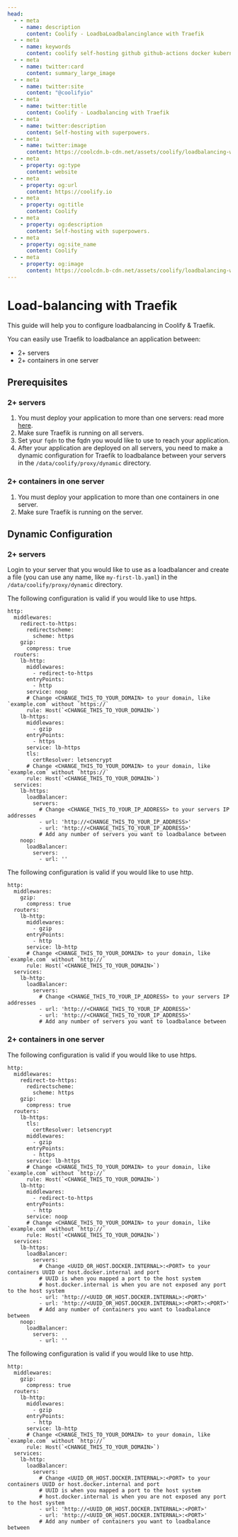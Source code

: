 ```yaml
---
head:
  - - meta
    - name: description
      content: Coolify - LoadbaLoadbalancinglance with Traefik
  - - meta
    - name: keywords
      content: coolify self-hosting github github-actions docker kubernetes vercel netlify heroku render digitalocean aws gcp azure basic auth traefik loadbalance loadbalancing
  - - meta
    - name: twitter:card
      content: summary_large_image
  - - meta
    - name: twitter:site
      content: "@coolifyio"
  - - meta
    - name: twitter:title
      content: Coolify - Loadbalancing with Traefik
  - - meta
    - name: twitter:description
      content: Self-hosting with superpowers.
  - - meta
    - name: twitter:image
      content: https://coolcdn.b-cdn.net/assets/coolify/loadbalancing-with-traefik-og-image.png
  - - meta
    - property: og:type
      content: website
  - - meta
    - property: og:url
      content: https://coolify.io
  - - meta
    - property: og:title
      content: Coolify
  - - meta
    - property: og:description
      content: Self-hosting with superpowers.
  - - meta
    - property: og:site_name
      content: Coolify
  - - meta
    - property: og:image
      content: https://coolcdn.b-cdn.net/assets/coolify/loadbalancing-with-traefik-og-image.png
---
```


# Load-balancing with Traefik

This guide will help you to configure loadbalancing in Coolify & Traefik.

You can easily use Traefik to loadbalance an application between:
- 2+ servers
- 2+ containers in one server

## Prerequisites 
### 2+ servers
1. You must deploy your application to more than one servers: read more [here](../server/multiple-servers.md).
2. Make sure Traefik is running on all servers.
3. Set your `fqdn` to the fqdn you would like to use to reach your application.
4. After your application are deployed on all servers, you need to make a dynamic configuration for Traefik to loadbalance between your servers in the `/data/coolify/proxy/dynamic` directory.

### 2+ containers in one server

1. You must deploy your application to more than one containers in one server.
2. Make sure Traefik is running on the server.
   
## Dynamic Configuration
### 2+ servers
Login to your server that you would like to use as a loadbalancer and create a file (you can use any name, like `my-first-lb.yaml`) in the `/data/coolify/proxy/dynamic` directory.

The following configuration is valid if you would like to use https.

```yaml{16,26,32,33}
http:
  middlewares:
    redirect-to-https:
      redirectscheme:
        scheme: https
    gzip:
      compress: true
  routers:
    lb-http:
      middlewares:
        - redirect-to-https
      entryPoints:
        - http
      service: noop
      # Change <CHANGE_THIS_TO_YOUR_DOMAIN> to your domain, like `example.com` without `https://`
      rule: Host(`<CHANGE_THIS_TO_YOUR_DOMAIN>`)
    lb-https:
      middlewares:
        - gzip
      entryPoints:
        - https
      service: lb-https
      tls:
        certResolver: letsencrypt
      # Change <CHANGE_THIS_TO_YOUR_DOMAIN> to your domain, like `example.com` without `https://`
      rule: Host(`<CHANGE_THIS_TO_YOUR_DOMAIN>`) 
  services:
    lb-https:
      loadBalancer:
        servers:
          # Change <CHANGE_THIS_TO_YOUR_IP_ADDRESS> to your servers IP addresses
          - url: 'http://<CHANGE_THIS_TO_YOUR_IP_ADDRESS>'
          - url: 'http://<CHANGE_THIS_TO_YOUR_IP_ADDRESS>'
          # Add any number of servers you want to loadbalance between
    noop:
      loadBalancer:
        servers:
          - url: ''
```

The following configuration is valid if you would like to use http.

```yaml{13,19,20}
http:
  middlewares:
    gzip:
      compress: true
  routers:
    lb-http:
      middlewares:
        - gzip
      entryPoints:
        - http
      service: lb-http
      # Change <CHANGE_THIS_TO_YOUR_DOMAIN> to your domain, like `example.com` without `http://`
      rule: Host(`<CHANGE_THIS_TO_YOUR_DOMAIN>`) 
  services:
    lb-http:
      loadBalancer:
        servers:
          # Change <CHANGE_THIS_TO_YOUR_IP_ADDRESS> to your servers IP addresses
          - url: 'http://<CHANGE_THIS_TO_YOUR_IP_ADDRESS>'
          - url: 'http://<CHANGE_THIS_TO_YOUR_IP_ADDRESS>'
          # Add any number of servers you want to loadbalance between
```

### 2+ containers in one server

The following configuration is valid if you would like to use https.

```yaml{18,26,34,35}
http:
  middlewares:
    redirect-to-https:
      redirectscheme:
        scheme: https
    gzip:
      compress: true
  routers:
    lb-https:
      tls:
        certResolver: letsencrypt
      middlewares:
        - gzip
      entryPoints:
        - https
      service: lb-https
      # Change <CHANGE_THIS_TO_YOUR_DOMAIN> to your domain, like `example.com` without `http://`
      rule: Host(`<CHANGE_THIS_TO_YOUR_DOMAIN>`) 
    lb-http:
      middlewares:
        - redirect-to-https
      entryPoints:
        - http
      service: noop
      # Change <CHANGE_THIS_TO_YOUR_DOMAIN> to your domain, like `example.com` without `http://`
      rule: Host(`<CHANGE_THIS_TO_YOUR_DOMAIN>`) 
  services:
    lb-https:
      loadBalancer:
        servers:
          # Change <UUID_OR_HOST.DOCKER.INTERNAL>:<PORT> to your containers UUID or host.docker.internal and port
          # UUID is when you mapped a port to the host system
          # host.docker.internal is when you are not exposed any port to the host system
          - url: 'http://<UUID_OR_HOST.DOCKER.INTERNAL>:<PORT>'
          - url: 'http://<UUID_OR_HOST.DOCKER.INTERNAL>:<PORT>:<PORT>'
          # Add any number of containers you want to loadbalance between
    noop:
      loadBalancer:
        servers:
          - url: ''
```

The following configuration is valid if you would like to use http.

```yaml{13,21,22}
http:
  middlewares:
    gzip:
      compress: true
  routers:
    lb-http:
      middlewares:
        - gzip
      entryPoints:
        - http
      service: lb-http
      # Change <CHANGE_THIS_TO_YOUR_DOMAIN> to your domain, like `example.com` without `http://`
      rule: Host(`<CHANGE_THIS_TO_YOUR_DOMAIN>`) 
  services:
    lb-http:
      loadBalancer:
        servers:
          # Change <UUID_OR_HOST.DOCKER.INTERNAL>:<PORT> to your containers UUID or host.docker.internal and port
          # UUID is when you mapped a port to the host system
          # host.docker.internal is when you are not exposed any port to the host system
          - url: 'http://<UUID_OR_HOST.DOCKER.INTERNAL>:<PORT>'
          - url: 'http://<UUID_OR_HOST.DOCKER.INTERNAL>:<PORT>'
          # Add any number of containers you want to loadbalance between
```